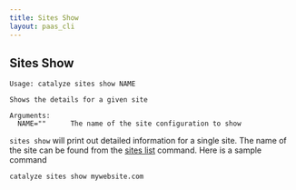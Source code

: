 ```yaml
---
title: Sites Show
layout: paas_cli
---
```


## Sites Show

```
Usage: catalyze sites show NAME

Shows the details for a given site

Arguments:
  NAME=""      The name of the site configuration to show
```

`sites show` will print out detailed information for a single site. The name of the site can be found from the [sites list](https://resources.catalyze.io/paas/cli/sections/sites-list/) command. Here is a sample command

```
catalyze sites show mywebsite.com
```
